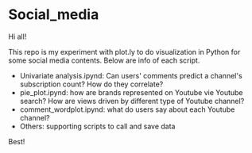 # Social_media

Hi all!

This repo is my experiment with plot.ly to do visualization in Python for some social media contents. Below are info of each script.

* Univariate analysis.ipynd: Can users' comments predict a channel's subscription count? How do they correlate?
* pie_plot.ipynd: how are brands represented on Youtube vie Youtube search? How are views driven by different type of Youtube channel?
* comment_wordplot.ipynd: what do users say about each Youtube channel?
* Others: supporting scripts to call and save data

Best!
